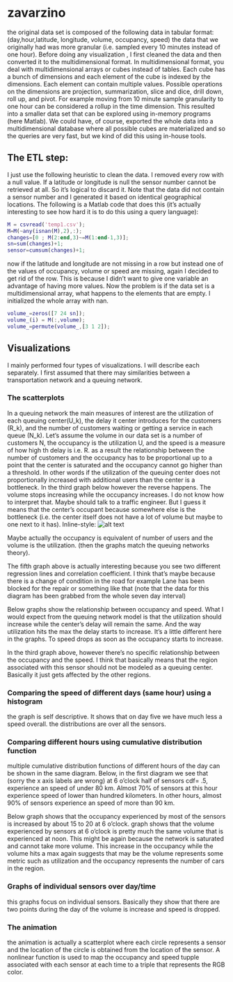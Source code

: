 zavarzino
=========
the original data set is composed of the following data in tabular format:
(day,hour,latitude, longitude, volume, occupancy, speed)
the data that we originally had was more granular (i.e. sampled every 10 minutes instead of one hour). 
Before doing any visualization , I first cleaned the data and then converted it to the multidimensional format. In multidimensional format, you deal with multidimensional arrays or cubes instead of tables. 
Each cube has a bunch of dimensions and each element of the cube is indexed by the dimensions. Each element can contain multiple values. Possible operations on the dimensions are projection, summarization, slice and dice, drill down, roll up, and pivot. For example moving from 10 minute sample granularity to one hour can be considered a rollup in the time dimension. This resulted into a smaller data set that can be explored using in-memory programs (here Matlab). We could have, of course, exported the whole data into a multidimensional database where all possible cubes are materialized and so the queries are very fast, but we kind of did this using in-house tools. 
## The ETL step:
I just use the following heuristic to clean the data. I removed every row with a null value. If a latitude or longitude is null the sensor number cannot be retrieved at all. So it’s logical to discard it. Note that the data did not contain a sensor number and I generated it based on identical geographical locations. The following is a Matlab code that does this (it’s actually interesting to see how hard it is to do this using a query language):
```matlab
M = csvread('temp1.csv'); 
M=M(~any(isnan(M),2),:);
changes=[0 ; M(2:end,3)~=M(1:end-1,3)];
sn=sum(changes)+1; 
sensor=cumsum(changes)+1;
```

now if the latitude and longitude are not missing in a row but instead one of the values of occupancy, volume or speed are missing, again I decided to get rid of the row. This is because I didn’t want to give one variable an advantage of having more values. 
Now the problem is if the data set is a multidimensional array, what happens to the elements that are empty. I initialized the whole array with nan.
```matlab
volume_=zeros([7 24 sn]);
volume_(i) = M(:,volume);
volume_=permute(volume_,[3 1 2]);
```

## Visualizations
I mainly performed four types of visualizations. I will describe each separately.
I first assumed that there may similarities between a transportation network and a queuing network. 

### The scatterplots
In a queuing network the main measures of interest are the utilization of each queuing center(U_k), the delay it center introduces for the customers (R_k), and the number of customers waiting or getting a service in each queue (N_k). 
Let’s assume the volume in our data set is a number of customers N, the occupancy is the utilization U, and the speed is a measure of how high th delay is i.e. R. 
as a result the relationship between the number of customers and the occupancy has to be proportional up to a point that the center is saturated and the occupancy cannot go higher than a threshold. In other words if the utilization of the queuing center does not proportionally increased with additional users than the center is a bottleneck. In the third graph below however the reverse happens. The volume stops increasing   while the occupancy increases. I do not know how to interpret that. Maybe should talk to a traffic engineer. But I guess it means that the center’s occupant because somewhere else is the bottleneck (i.e. the center itself does not have a lot of volume but maybe to one next to it has). 
Inline-style: 
![alt text](https://github.com/hamoungh/zavarzino/tree/master/diagram/scatter-volume-versus-occupancy-sensor401.png "Logo Title Text 1")


   
  
Maybe actually the occupancy is equivalent of number of users and the volume is the utilization. (then the graphs match  the queuing networks theory).

The fifth graph above is actually interesting because you see two different regression lines and correlation coefficient. I think that’s maybe because there is a change of condition in the road for example Lane has been blocked for the repair  or something like that (note that the data for this diagram has been grabbed from the whole seven day interval)   

Below graphs show the relationship between occupancy and speed. What I would expect from the queuing network model is that the utilization should increase while the center’s delay will remain the same. And the way utilization hits the max the delay starts to increase. It’s a little different here in the graphs. To speed drops as soon as the occupancy starts to increase.
   
In the third graph above,  however there’s no specific relationship between the occupancy and the  speed. I think that basically means that  the region associated with this sensor should not be modeled as a queuing center. Basically it just gets affected by the other regions.
 
### Comparing the speed of different days (same hour) using a histogram
the graph is self descriptive. It shows that on day five we have much less a speed overall. the distributions are over all the sensors. 

  
### Comparing different hours using cumulative distribution function
multiple cumulative distribution functions of different hours of the day can be shown in the same diagram. Below, in the first diagram we see that (sorry the x axis labels are wrong) at 6 o’clock half of sensors cdf= .5, experience an speed of under 80 km. Almost 70% of sensors at this hour experience speed of lower than hundred kilometers. In other hours, almost 90% of sensors experience an speed of more than 90 km. 
 
Below graph shows that the occupancy experienced by most of the sensors is increased by about 15 to 20 at 6 o’clock. 
 graph shows that the volume experienced by sensors at 6 o’clock is pretty much the same volume that is experienced at noon. This might be again because the network is saturated and cannot take more volume. This increase in the occupancy   while the volume hits a max again suggests that may be the volume represents some metric such as utilization and the occupancy represents the number of cars in the region. 


 
### Graphs of individual sensors over day/time
this graphs focus on individual sensors. Basically they show that there are two points during the day of the volume is increase and speed is dropped. 
 
 
### The animation
the animation is actually a scatterplot where each circle represents a sensor and the location of the circle is obtained from the location of the sensor. A nonlinear function is used to map the occupancy and speed tupple associated with each  sensor at each time to a triple that represents the RGB color. 

